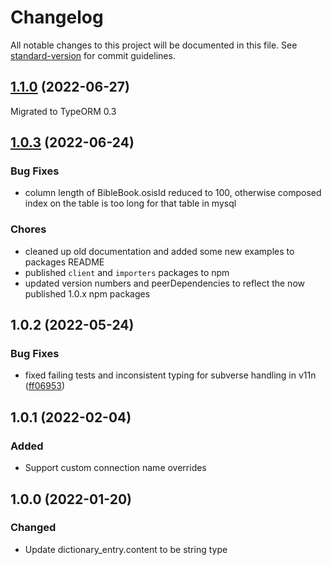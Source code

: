 # Changelog

All notable changes to this project will be documented in this file. See [standard-version](https://github.com/conventional-changelog/standard-version) for commit guidelines.

## [1.1.0](https://github.com/STEPBible/BibleEngine/compare/v1.0.3...v1.1.0) (2022-06-27)

Migrated to TypeORM 0.3

## [1.0.3](https://github.com/STEPBible/BibleEngine/compare/v1.0.2...v1.0.3) (2022-06-24)

### Bug Fixes

* column length of BibleBook.osisId reduced to 100, otherwise composed index on the table is too long for that table in mysql

### Chores

* cleaned up old documentation and added some new examples to packages README
* published `client` and `importers` packages to npm
* updated version numbers and peerDependencies to reflect the now published 1.0.x npm packages

## 1.0.2 (2022-05-24)


### Bug Fixes

* fixed failing tests and inconsistent typing for subverse handling in v11n ([ff06953](https://github.com/STEPBible/BibleEngine/commit/ff06953ac01c8b71a8c9f60cd804f483a9240e21))

## 1.0.1 (2022-02-04)
### Added
- Support custom connection name overrides

## 1.0.0 (2022-01-20)
### Changed
- Update dictionary_entry.content to be string type